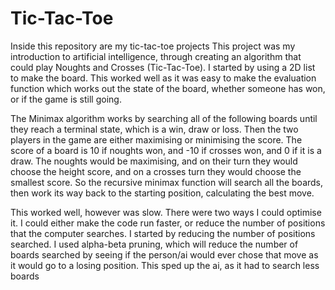 # Tic-Tac-Toe
Inside this repository are my tic-tac-toe projects
This project was my introduction to artificial intelligence, through creating an algorithm that could play Noughts and Crosses (Tic-Tac-Toe). I started by using a 2D list to make the board. This worked well as it was easy to make the evaluation function which works out the state of the board, whether someone has won, or if the game is still going.

The Minimax algorithm works by searching all of the following boards until they reach a terminal state, which is a win, draw or loss. Then the two players in the game are either maximising or minimising the score. The score of a board is 10 if noughts won, and -10 if crosses won, and 0 if it is a draw. The noughts would be maximising, and on their turn they would choose the height score, and on a crosses turn they would choose the smallest score. So the recursive minimax function will search all the boards, then work its way back to the starting position, calculating the best move. 

This worked well, however was slow. There were two ways I could optimise it. I could either make the code run faster, or reduce the number of positions that the computer searches. I started by reducing the number of positions searched. I used alpha-beta pruning, which will reduce the number of boards searched by seeing if the person/ai would ever chose that move as it would go to a losing position. This sped up the ai, as it had to search less boards
